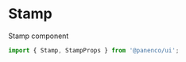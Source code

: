 # Stamp

Stamp component

```js
import { Stamp, StampProps } from '@panenco/ui';
```

<!-- STORY -->
